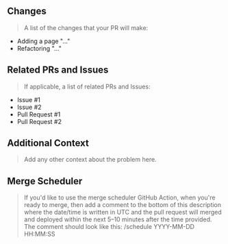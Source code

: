 ## Changes
> A list of the changes that your PR will make:
* Adding a page "..."
* Refactoring "..."

## Related PRs and Issues
> If applicable, a list of related PRs and Issues:
* Issue #1
* Issue #2
* Pull Request #1
* Pull Request #2

## Additional Context
> Add any other context about the problem here.

## Merge Scheduler
> If you'd like to use the merge scheduler GitHub Action, when you're ready to merge, then add a comment to the bottom of this description where the date/time is written in UTC and the pull request will merged and deployed within the next 5–10 minutes after the time provided. The comment should look like this:
> /schedule YYYY-MM-DD HH:MM:SS
